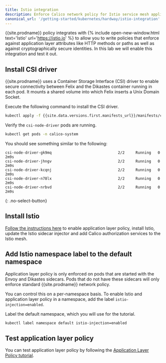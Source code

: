 ```yaml
---
title: Istio integration
description: Enforce Calico network policy for Istio service mesh applications.
canonical_url: '/getting-started/kubernetes/hardway/istio-integration'
---
```


{{site.prodname}} policy integrates with {% include open-new-window.html text='Istio' url='https://istio.io' %} to allow you to write policies that enforce against
application layer attributes like HTTP methods or paths as well as against cryptographically secure identities. In this
lab we will enable this integration and test it out.

## Install CSI driver

{{site.prodname}} uses a Container Storage Interface (CSI) driver to enable secure connectivity between Felix and the Dikastes container
running in each pod.  It mounts a shared volume into which Felix inserts a Unix Domain Socket.

Execute the following command to install the CSI driver.

```bash
kubectl apply -f {{site.data.versions.first.manifests_url}}/manifests/csi-driver.yaml
```

Verify the `csi-node-driver` pods are running.

```bash
kubectl get pods -n calico-system
```

You should see something similar to the following:

```
csi-node-driver-gk9mq                              2/2     Running   0             2m9s
csi-node-driver-jhngv                              2/2     Running   0             2m9s
csi-node-driver-kcqnj                              2/2     Running   0             2m9s
csi-node-driver-n78lx                              2/2     Running   0             2m9s
csi-node-driver-nrbvd                              2/2     Running   0             2m9s
```
{: .no-select-button}

## Install Istio

[Follow the instructions here]({{site.baseurl}}/security/app-layer-policy) to enable application layer policy, install Istio, update the
Istio sidecar injector and add Calico authorization services to the Istio mesh.

## Add Istio namespace label to the default namespace

Application layer policy is only enforced on pods that are started with the
Envoy and Dikastes sidecars.  Pods that do not have these sidecars will
only enforce standard {{site.prodname}} network policy.

You can control this on a per-namespace basis.  To enable Istio and application
layer policy in a namespace, add the label `istio-injection=enabled`.

Label the default namespace, which you will use for the tutorial.

```bash
kubectl label namespace default istio-injection=enabled
```


## Test application layer policy

You can test application layer policy by following the [Application Layer Policy tutorial](/security/tutorials/app-layer-policy/enforce-policy-istio).

